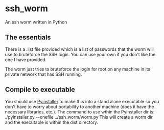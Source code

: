 ssh_worm
========

An ssh worm written in Python

## The essentials

There is a .list file provided which is a list of passwords that the worm will
use to bruteforce the SSH login. You can use your own if you don't like the 
one I have provided.

The worm just tries to bruteforce the login for root on any machine in its 
private network that has SSH running.

## Compile to executable

You should use [Pyinstaller](http://www.pyinstaller.org/) to make this into a stand alone executable so you 
don't have to worry about portability to another machine (does it have the 
necessary libraries, etc.). The command to use wthin the Pyinstaller dir is:
./pyinstaller.py --onefile ../ssh_worm/worm.py This will create a worm dir
and the executable is within the dist directory.
